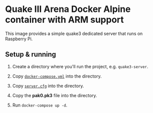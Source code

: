 # Quake III Arena Docker Alpine container with ARM support

This image provides a simple quake3 dedicated server that runs on Raspberry Pi.

## Setup & running

1. Create a directory where you'll run the project, e.g. `quake3-server`.

2. Copy [`docker-compose.yml`](/docker-compose.yml) into the directory.

3. Copy [`server.cfg`](/server.cfg) into the directory.

4. Copy the **pak0.pk3** file into the directory.

5. Run `docker-compose up -d`.
